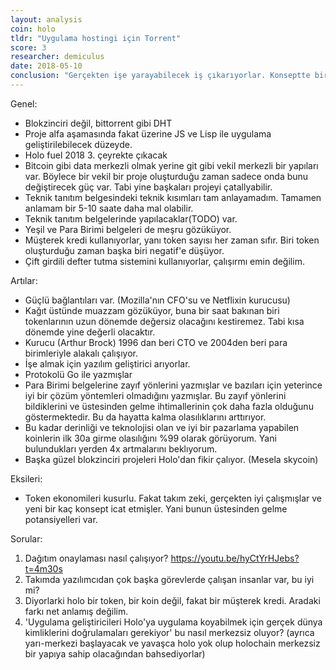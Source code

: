 ```yaml
---
layout: analysis
coin: holo
tldr: "Uygulama hostingi için Torrent"
score: 3
researcher: demiculus
date: 2018-05-10
conclusion: "Gerçekten işe yarayabilecek iş çıkarıyorlar. Konseptte bir kaç problem var ama üstesinden sonra da gelebilecek sorunlar. Bu koin top 50yi kesinlikle hak ediyor. Muhtemelen top 20yi."
---
```


Genel:

- Blokzinciri değil, bittorrent gibi DHT
- Proje alfa aşamasında fakat üzerine JS ve Lisp ile uygulama geliştirilebilecek düzeyde.
- Holo fuel 2018 3. çeyrekte çıkacak
- Bitcoin gibi data merkezli olmak yerine git gibi vekil merkezli bir yapıları var. Böylece bir vekil bir proje oluşturduğu zaman sadece onda bunu değiştirecek güç var. Tabi yine başkaları projeyi çatallyabilir.
- Teknik tanıtım belgesindeki teknik kısımları tam anlayamadım. Tamamen anlamam bir 5-10 saate daha mal olabilir.
- Teknik tanıtım belgelerinde yapılacaklar(TODO) var.
- Yeşil ve Para Birimi belgeleri de meşru gözüküyor.
- Müşterek kredi kullanıyorlar, yanı token sayısı her zaman sıfır. Biri token oluşturduğu zaman başka biri negatif'e düşüyor.
- Çift girdili defter tutma sistemini kullanıyorlar, çalışırmı emin değilim.

Artılar:

- Güçlü bağlantıları var. (Mozilla'nın CFO'su ve Netflixin kurucusu)
- Kağıt üstünde muazzam gözüküyor, buna bir saat bakınan biri tokenlarının uzun dönemde değersiz olacağını kestiremez. Tabi kısa dönemde yine değerli olacaktır.
- Kurucu (Arthur Brock) 1996 dan beri CTO ve 2004den beri para birimleriyle alakalı çalışıyor.
- İşe almak için yazılım geliştirici arıyorlar.
- Protokolü Go ile yazmışlar
- Para Birimi belgelerine zayıf yönlerini yazmışlar ve bazıları için yeterince iyi bir çözüm yöntemleri olmadığını yazmışlar. Bu zayıf yönlerini bildiklerini ve üstesinden gelme ihtimallerinin çok daha fazla olduğunu göstermektedir. Bu da hayatta kalma olasılıklarını arttırıyor.
- Bu kadar derinliği ve teknolojisi olan ve iyi bir pazarlama yapabilen koinlerin ilk 30a girme olasılığını %99 olarak görüyorum. Yani bulundukları yerden 4x artmalarını beklıyorum.
- Başka güzel blokzinciri projeleri Holo'dan fikir çalıyor. (Mesela skycoin)

Eksileri:

- Token ekonomileri kusurlu. Fakat takım zeki, gerçekten iyi çalışmışlar ve yeni bir kaç konsept icat etmişler. Yani bunun üstesinden gelme potansiyelleri var.

Sorular:

1. Dağıtım onaylaması nasıl çalışıyor? https://youtu.be/hyCtYrHJebs?t=4m30s
2. Takımda yazılımcıdan çok başka görevlerde çalışan insanlar var, bu iyi mi?
3. Diyorlarki holo bir token, bir koin değil, fakat bir müşterek kredi. Aradaki farkı net anlamış değilim.
4. 'Uygulama geliştiricileri Holo'ya uygulama koyabilmek için gerçek dünya kimliklerini doğrulamaları gerekiyor' bu nasıl merkezsiz oluyor? (ayrıca yarı-merkezi başlayacak ve yavaşca holo yok olup holochain merkezsiz bir yapıya sahip olacağından bahsediyorlar)
